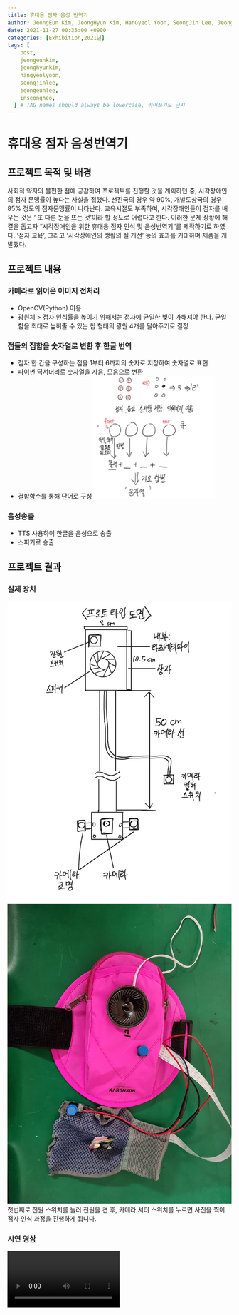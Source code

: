 ```yaml
---
title: 휴대용 점자 음성 번역기
author: JeongEun Kim, JeongHyun Kim, HanGyeol Yoon, SeongJin Lee, JeongEun Lee, InSeong Heo
date: 2021-11-27 00:35:00 +0900
categories: [Exhibition,2021년]
tags: [
    post,
    jeongeunkim,
    jeonghyunkim,
    hangyeolyoon,
    seongjinlee,
    jeongeunlee,
    inseongheo,
  ] # TAG names should always be lowercase, 띄어쓰기도 금지
---
```


# 휴대용 점자 음성번역기

## 프로젝트 목적 및 배경

사회적 약자의 불편한 점에 공감하여 프로젝트를 진행할 것을 계획하던 중, 시각장애인의 점자 문맹률이 높다는 사실을 접했다.
선진국의 경우 약 90%, 개발도상국의 경우 85% 정도의 점자문맹률이 나타난다. 교육시절도 부족하여, 시각장애인들이 점자를 배우는 것은 ‘ 또 다른 눈을 뜨는 것’이라 할 정도로 어렵다고 한다.
이러한 문제 상황에 해결을 돕고자 “시각장애인을 위한 휴대용 점자 인식 및 음성번역기“를 제작하기로 하였다. ‘점자 교육’, 그리고 ‘시각장애인의 생활의 질 개선’ 등의 효과를 기대하며 제품을 개발했다.

## 프로젝트 내용

### 카메라로 읽어온 이미지 전처리

- OpenCV(Python) 이용
- 광원체 > 점자 인식률을 높이기 위해서는 점자에 균일한 빛이 가해져야 한다. 균일함을 최대로 높혀줄 수 있는 칩 형태의 광원 4개를 달아주기로 결정

### 점들의 집합을 숫자열로 변환 후 한글 번역

- 점자 한 칸을 구성하는 점을 1부터 6까지의 숫자로 지정하여 숫자열로 표현
- 파이썬 딕셔너리로 숫자열을 자음, 모음으로 변환
- 결합함수를 통해 단어로 구성
  <img src="/assets/img/post/2021-11-27-portable_braille_voice_translator/braile.png">

### 음성송출

- TTS 사용하여 한글을 음성으로 송출
- 스피커로 송출

## 프로젝트 결과

### 실제 장치

<img src="/assets/img/post/2021-11-27-portable_braille_voice_translator/diagram.jpg">
<img src="/assets/img/post/2021-11-27-portable_braille_voice_translator/result.jpg">
첫번째로 전원 스위치를 눌러 전원을 켠 후, 카메라 셔터 스위치를 누르면
 사진을 찍어 점자 인식 과정을 진행하게 됩니다.
 
### 시연 영상
<video width="50%" controls>
    <source src="/assets/img/post/2021-11-27-portable_braille_voice_translator/demo_video.mp4">
    Sorry, your browser doesn't support embedded videos.
</video>
